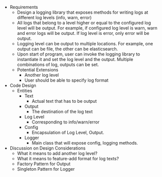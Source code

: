 - Requirements
    - Design a logging library that exposes methods for writing logs at different log levels (info, warn, error)
    - All logs that belong to a level higher or equal to the configured log level will be output. For example, if configured log level is warn, warn and error logs will be output. If log level is error, only error will be output.
    - Logging level can be output to multiple locations. For example, one output can be file, the other can be elasticsearch.
    - Upon start of program, user can invoke the logging library to instantiate it and set the log level and the output. Multiple combinations of log, outputs can be set.
    - Potential Extensions
        - Another log level
        - User should be able to specify log format
- Code Design
    - Entities
        - Text 
            - Actual text that has to be output
        - Output 
            - The destination of the log text
        - Log Level
            - Corresponding to info/warn/error
        - Config
            - Encapsulation of Log Level, Output.
        - Logger
            - Main class that will expose config, logging methods.
- Discussion on Design Considerations
    - What it means to add another log level?
    - What it means to feature-add format for log texts?
    - Factory Pattern for Output
    - Singleton Pattern for Logger
